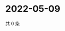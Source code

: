 # 2022-05-09

共 0 条

<!-- BEGIN WEIBO -->
<!-- 最后更新时间 Mon May 09 2022 04:16:07 GMT+0800 (China Standard Time) -->

<!-- END WEIBO -->
